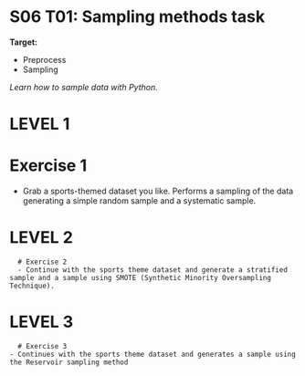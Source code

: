 # S06 T01: Sampling methods task

**Target:**
  * Preprocess
  * Sampling

_Learn how to sample data with Python._

# LEVEL 1

 # Exercise 1
  - Grab a sports-themed dataset you like. Performs a sampling of the data generating a simple random sample and a systematic sample.

  
 # LEVEL 2
  
      # Exercise 2
      - Continue with the sports theme dataset and generate a stratified sample and a sample using SMOTE (Synthetic Minority Oversampling Technique).


 # LEVEL 3
  
      # Exercise 3
    - Continues with the sports theme dataset and generates a sample using the Reservoir sampling method


